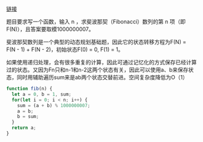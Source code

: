 [链接](https://leetcode-cn.com/problems/fei-bo-na-qi-shu-lie-lcof/)

题目要求写一个函数，输入 n ，求斐波那契（Fibonacci）数列的第 n 项（即 F(N)），且答案要取模1000000007。

斐波那契数列是一个典型的动态规划基础题，因此它的状态转移方程为F(N) = F(N - 1) + F(N - 2)，初始状态F(0) = 0,   F(1) = 1。

如果使用递归处理，会有很多重复的计算，因此可通过记忆化的方式保存已经计算过的状态。又因为Fn只和n-1和n-2这两个状态有关，因此可以使用a、b来保存状态，同时用辅助遍历sum来是ab两个状态交替前进。空间复杂度降低为O（1）

```javascript
function fib(n) {
  let a = 0, b = 1, sum;
  for(let i = 0; i < n; i++) {
    sum = (a + b) % 1000000007;
    a = b;
    b = sum;
  }
  return a;
}
```